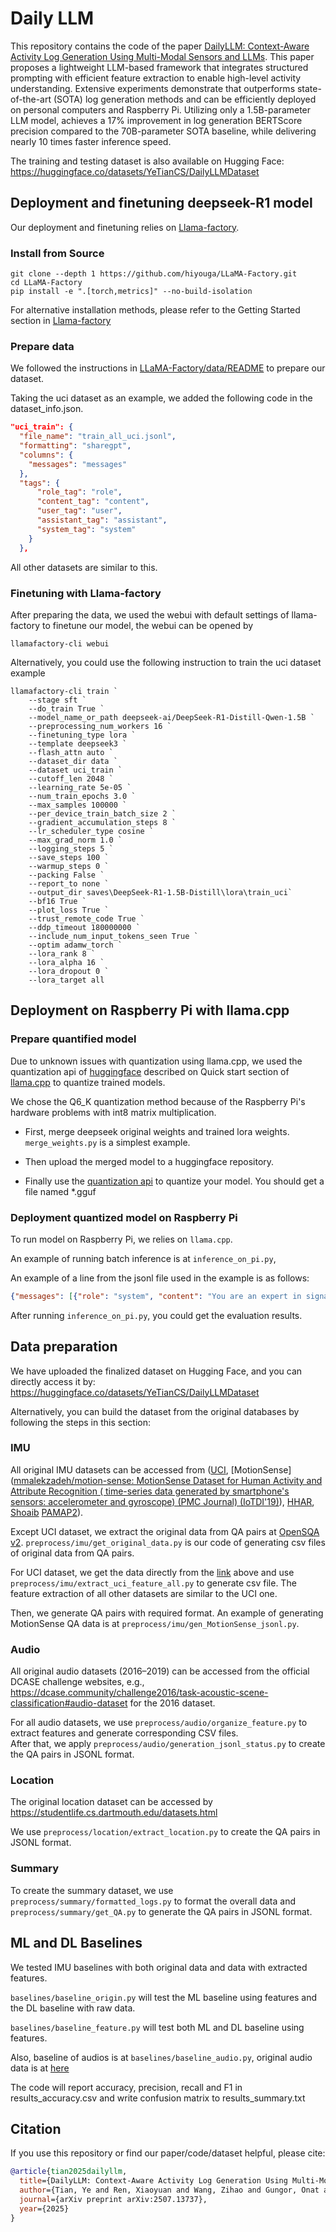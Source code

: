 # Daily LLM

This repository contains the code of the paper [DailyLLM: Context-Aware Activity Log Generation Using Multi-Modal Sensors and LLMs](https://arxiv.org/pdf/2507.13737). This paper proposes a lightweight LLM-based framework that integrates structured prompting with efficient feature extraction to enable high-level activity understanding. Extensive experiments demonstrate that outperforms state-of-the-art (SOTA) log generation methods and can be efficiently deployed on personal computers and Raspberry Pi. Utilizing only a 1.5B-parameter LLM model, achieves a 17% improvement in log generation BERTScore precision compared to the 70B-parameter SOTA baseline, while delivering nearly 10 times faster inference speed.

The training and testing dataset is also available on Hugging Face: https://huggingface.co/datasets/YeTianCS/DailyLLMDataset

## Deployment and finetuning deepseek-R1 model

Our deployment and finetuning relies on [Llama-factory](https://github.com/hiyouga/LLaMA-Factory). 

### Install from Source

```shell
git clone --depth 1 https://github.com/hiyouga/LLaMA-Factory.git
cd LLaMA-Factory
pip install -e ".[torch,metrics]" --no-build-isolation
```

For alternative installation methods, please refer to the Getting Started section in [Llama-factory](https://github.com/hiyouga/LLaMA-Factory)

### Prepare data

We followed the instructions in [LLaMA-Factory/data/README](https://github.com/hiyouga/LLaMA-Factory/blob/main/data/README.md) to prepare our dataset. 

Taking the uci dataset as an example, we added the following code in the dataset_info.json.

```json
"uci_train": {
  "file_name": "train_all_uci.jsonl",
  "formatting": "sharegpt",
  "columns": {
    "messages": "messages"
  },
  "tags": {
      "role_tag": "role",
      "content_tag": "content",
      "user_tag": "user",
      "assistant_tag": "assistant",
      "system_tag": "system"
    }
  },
```

All other datasets are similar to this. 

### Finetuning with Llama-factory

After preparing the data, we used the webui with default settings of llama-factory to finetune our model, the webui can be opened by 

```shell
llamafactory-cli webui
```

Alternatively, you could use the following instruction to train the uci dataset example

```shell
llamafactory-cli train `
    --stage sft `
    --do_train True `
    --model_name_or_path deepseek-ai/DeepSeek-R1-Distill-Qwen-1.5B `
    --preprocessing_num_workers 16 `
    --finetuning_type lora `
    --template deepseek3 `
    --flash_attn auto `
    --dataset_dir data `
    --dataset uci_train `
    --cutoff_len 2048 `
    --learning_rate 5e-05 `
    --num_train_epochs 3.0 `
    --max_samples 100000 `
    --per_device_train_batch_size 2 `
    --gradient_accumulation_steps 8 `
    --lr_scheduler_type cosine `
    --max_grad_norm 1.0 `
    --logging_steps 5 `
    --save_steps 100 `
    --warmup_steps 0 `
    --packing False `
    --report_to none `
    --output_dir saves\DeepSeek-R1-1.5B-Distill\lora\train_uci`
    --bf16 True `
    --plot_loss True `
    --trust_remote_code True `
    --ddp_timeout 180000000 `
    --include_num_input_tokens_seen True `
    --optim adamw_torch `
    --lora_rank 8 `
    --lora_alpha 16 `
    --lora_dropout 0 `
    --lora_target all
```

## Deployment on Raspberry Pi with llama.cpp

### Prepare quantified model

Due to unknown issues with quantization using llama.cpp, we used the quantization api of [huggingface](https://huggingface.co/spaces/ggml-org/gguf-my-repo) described on Quick start section of [llama.cpp](https://github.com/ggml-org/llama.cpp) to quantize trained models. 

We chose the Q6_K quantization method because of the Raspberry Pi's hardware problems with int8 matrix multiplication.

* First, merge deepseek original weights and trained lora weights. `merge_weights.py` is a simplest example. 

* Then upload the merged model to a huggingface repository. 

* Finally use the [quantization api](https://huggingface.co/spaces/ggml-org/gguf-my-repo) to quantize your model. You should get a file named \*.gguf

### Deployment quantized model on Raspberry Pi

To run model on Raspberry Pi, we relies on `llama.cpp`.

An example of running batch inference is at `inference_on_pi.py`, 

An example of a line from the jsonl file used in the example is as follows:

```json
{"messages": [{"role": "system", "content": "You are an expert in signal analysis. We collected audio from the user's phone to analyze the scene they were in. We extracted 120-dimensional features from the original sound signal. The first 60 features are means of 20 MFCC static coefficients (including 0th) + 20 delta MFCC coefficients + 20 acceleration MFCC coefficients, the last 60 features are standard deviations of the same coefficients. Analyze these characteristics and combine your knowledge to predict the user's environment. Choose and output one of the following labels: ['beach', 'cafe/restaurant', 'city_center', 'forest_path', 'metro_station', 'tram', 'park', 'residential_area', 'home','bus','grocery_store','car','train','office','library']."}, {"role": "user", "content": "Here are features extracted from the user's phone audio:\n\nfeatures: [-198.6126, 14.0087, 13.7941, 13.4466, 12.9809, 12.4156, 11.7721, 11.0731, 10.3405, 9.595, 8.8545, 8.1334, 7.4429, 6.7905, 6.1807, 5.6154, 5.0944, 4.6162, 4.1783, 3.7777, 0.0044, 0.0062, 0.0061, 0.006, 0.0057, 0.0055, 0.0052, 0.0048, 0.0044, 0.004, 0.0035, 0.0031, 0.0026, 0.0021, 0.0017, 0.0012, 0.0008, 0.0004, 0.0, -0.0003, -0.0026, -0.0037, -0.0036, -0.0036, -0.0035, -0.0033, -0.0032, -0.003, -0.0028, -0.0026, -0.0024, -0.0021, -0.0019, -0.0017, -0.0015, -0.0012, -0.001, -0.0008, -0.0007, -0.0005, 6.9328, 9.7015, 9.4007, 8.9254, 8.311, 7.6003, 6.8382, 6.0671, 5.323, 4.6336, 4.0179, 3.4863, 3.0423, 2.6835, 2.403, 2.1904, 2.0339, 1.9209, 1.8396, 1.78, 0.4406, 0.6142, 0.5889, 0.5504, 0.5038, 0.4548, 0.4089, 0.37, 0.3396, 0.3168, 0.2994, 0.285, 0.2721, 0.2601, 0.2488, 0.2386, 0.2295, 0.2217, 0.2154, 0.2105, 0.2918, 0.4061, 0.3874, 0.3596, 0.3268, 0.294, 0.2658, 0.2447, 0.2309, 0.2222, 0.2159, 0.2097, 0.2027, 0.1947, 0.1863, 0.1782, 0.1712, 0.1656, 0.1617, 0.1594]\nPlease analyze these features and combine your professional knowledge to determine the user's environment.Choose and output one of the following labels: ['beach', 'cafe/restaurant', 'city_center', 'forest_path', 'metro_station', 'tram', 'park', 'residential_area', 'home','bus','grocery_store','car','train','office','library']."}, {"role": "assistant", "content": "beach"}]}
```

After running `inference_on_pi.py`, you could get the evaluation results.

## Data preparation

We have uploaded the finalized dataset on Hugging Face, and you can directly access it by: https://huggingface.co/datasets/YeTianCS/DailyLLMDataset

Alternatively, you can build the dataset from the original databases by following the steps in this section: 

### IMU

All original IMU datasets can be accessed from ([UCI](https://archive.ics.uci.edu/dataset/240/human+activity+recognition+using+smartphones), [MotionSense]([mmalekzadeh/motion-sense: MotionSense Dataset for Human Activity and Attribute Recognition ( time-series data generated by smartphone's sensors: accelerometer and gyroscope) (PMC Journal) (IoTDI'19)](https://github.com/mmalekzadeh/motion-sense)), [HHAR](https://archive.ics.uci.edu/dataset/344/heterogeneity+activity+recognition), [Shoaib](https://www.utwente.nl/en/eemcs/ps/research/dataset/) [PAMAP2](https://archive.ics.uci.edu/dataset/231/pamap2+physical+activity+monitoring)).

Except UCI dataset, we extract the original data from QA pairs at [OpenSQA v2](https://drive.google.com/drive/folders/1Dbiro41CY6f086f72Vl9MGysFUOcA0Mp). `preprocess/imu/get_original_data.py` is our code of generating csv files of original data from QA pairs. 

For UCI dataset, we get the data directly from the [link](https://archive.ics.uci.edu/dataset/240/human+activity+recognition+using+smartphones) above and use `preprocess/imu/extract_uci_feature_all.py` to generate csv file. The feature extraction of all other datasets are similar to the UCI one.

Then, we generate QA pairs with required format. An example of generating MotionSense QA data is at `preprocess/imu/gen_MotionSense_jsonl.py`. 

<!-- Data of activity log and summary is at [here](https://ucsdcloud-my.sharepoint.com/:f:/r/personal/yet002_ucsd_edu/Documents/SensorLLM_dataset/Activity_logs?csf=1&web=1&e=a6TNKd). And we use `preprocess/transfer_summary.py` to format the summary data. -->

### Audio

All original audio datasets (2016–2019) can be accessed from the official DCASE challenge websites, e.g.,  
https://dcase.community/challenge2016/task-acoustic-scene-classification#audio-dataset for the 2016 dataset.  

For all audio datasets, we use `preprocess/audio/organize_feature.py` to extract features and generate corresponding CSV files.  
After that, we apply `preprocess/audio/generation_jsonl_status.py` to create the QA pairs in JSONL format.

### Location

The original location dataset can be accessed by https://studentlife.cs.dartmouth.edu/datasets.html

We use `preprocess/location/extract_location.py` to create the QA pairs in JSONL format. 

### Summary

To create the summary dataset, we use `preprocess/summary/formatted_logs.py` to format the overall data and `preprocess/summary/get_QA.py` to generate the QA pairs in JSONL format.

## ML and DL Baselines

We tested IMU baselines with both original data and data with extracted features.

`baselines/baseline_origin.py` will test the ML baseline using features and the DL baseline with raw data. 

`baselines/baseline_feature.py` will test both ML and DL baseline using features. 

Also, baseline of audios is at `baselines/baseline_audio.py`, original audio data is at [here](https://ucsdcloud-my.sharepoint.com/:f:/r/personal/yet002_ucsd_edu/Documents/SensorLLM_dataset/audio_tut2016?csf=1&web=1&e=Sf8iZZ)

The code will report accuracy, precision, recall and F1 in results_accuracy.csv and write confusion matrix to results_summary.txt

## Citation

If you use this repository or find our paper/code/dataset helpful, please cite:

```bibtex
@article{tian2025dailyllm,
  title={DailyLLM: Context-Aware Activity Log Generation Using Multi-Modal Sensors and LLMs},
  author={Tian, Ye and Ren, Xiaoyuan and Wang, Zihao and Gungor, Onat and Yu, Xiaofan and Rosing, Tajana},
  journal={arXiv preprint arXiv:2507.13737},
  year={2025}
}
```